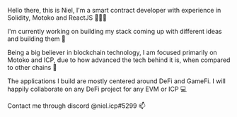 Hello there, this is Niel, I'm a smart contract developer with experience in Solidity, Motoko and ReactJS 👨🏻‍💻

I'm currently working on building my stack coming up with different ideas and building them 🧱

Being a big believer in blockchain technology, I am focused primarily on Motoko and ICP, due to how advanced the tech behind it is, when compared to other chains 👀 

The applications I build are mostly centered around DeFi and GameFi. I will happily collaborate on any DeFi project for any EVM or ICP 💻

Contact me through discord @niel.icp#5299 📫
